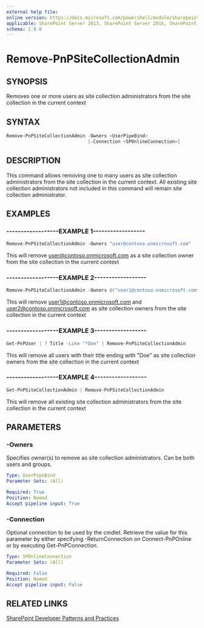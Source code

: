```yaml
---
external help file:
online version: https://docs.microsoft.com/powershell/module/sharepoint-pnp/remove-pnpsitecollectionadmin
applicable: SharePoint Server 2013, SharePoint Server 2016, SharePoint Server 2019, SharePoint Online
schema: 2.0.0
---
```


# Remove-PnPSiteCollectionAdmin

## SYNOPSIS
Removes one or more users as site collection administrators from the site collection in the current context

## SYNTAX

```powershell
Remove-PnPSiteCollectionAdmin -Owners <UserPipeBind>
                              [-Connection <SPOnlineConnection>]
```

## DESCRIPTION
This command allows removing one to many users as site collection administrators from the site collection in the current context. All existing site collection administrators not included in this command will remain site collection administrator.

## EXAMPLES

### ------------------EXAMPLE 1------------------
```powershell
Remove-PnPSiteCollectionAdmin -Owners "user@contoso.onmicrosoft.com"
```

This will remove user@contoso.onmicrosoft.com as a site collection owner from the site collection in the current context

### ------------------EXAMPLE 2------------------
```powershell
Remove-PnPSiteCollectionAdmin -Owners @("user1@contoso.onmicrosoft.com", "user2@contoso.onmicrosoft.com")
```

This will remove user1@contoso.onmicrosoft.com and user2@contoso.onmicrosoft.com as site collection owners from the site collection in the current context

### ------------------EXAMPLE 3------------------
```powershell
Get-PnPUser | ? Title -Like "*Doe" | Remove-PnPSiteCollectionAdmin
```

This will remove all users with their title ending with "Doe" as site collection owners from the site collection in the current context

### ------------------EXAMPLE 4------------------
```powershell
Get-PnPSiteCollectionAdmin | Remove-PnPSiteCollectionAdmin
```

This will remove all existing site collection administrators from the site collection in the current context

## PARAMETERS

### -Owners
Specifies owner(s) to remove as site collection administrators. Can be both users and groups.

```yaml
Type: UserPipeBind
Parameter Sets: (All)

Required: True
Position: Named
Accept pipeline input: True
```

### -Connection
Optional connection to be used by the cmdlet. Retrieve the value for this parameter by either specifying -ReturnConnection on Connect-PnPOnline or by executing Get-PnPConnection.

```yaml
Type: SPOnlineConnection
Parameter Sets: (All)

Required: False
Position: Named
Accept pipeline input: False
```

## RELATED LINKS

[SharePoint Developer Patterns and Practices](https://aka.ms/sppnp)
